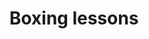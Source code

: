 ---
tag: boxing-lessons
title: Boxing lessons
description: >-
  Boxing teaches you more than just how to fight. It teaches you about life.
  Here are some life lessons from boxing that will change your life.
hero:
  label: Boxing lessons
  heading: What does boxing teach you
  text_markdown:
page_blocks:
  - _id: posts_relevant
---